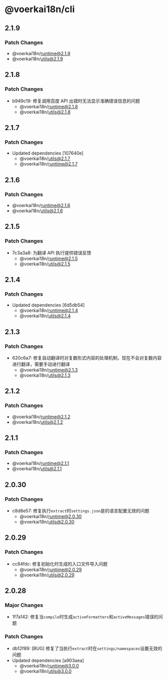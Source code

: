 # @voerkai18n/cli

## 2.1.9

### Patch Changes

- @voerkai18n/runtime@2.1.9
- @voerkai18n/utils@2.1.9

## 2.1.8

### Patch Changes

- b949c19: 修复调用百度 API 出错时无法显示准确错误信息的问题
  - @voerkai18n/runtime@2.1.8
  - @voerkai18n/utils@2.1.8

## 2.1.7

### Patch Changes

- Updated dependencies [107640e]
  - @voerkai18n/utils@2.1.7
  - @voerkai18n/runtime@2.1.7

## 2.1.6

### Patch Changes

- @voerkai18n/runtime@2.1.6
- @voerkai18n/utils@2.1.6

## 2.1.5

### Patch Changes

- 7c3a3a8: 为翻译 API 执行提供错误反馈
  - @voerkai18n/runtime@2.1.5
  - @voerkai18n/utils@2.1.5

## 2.1.4

### Patch Changes

- Updated dependencies [6d5db54]
  - @voerkai18n/runtime@2.1.4
  - @voerkai18n/utils@2.1.4

## 2.1.3

### Patch Changes

- 620c6a7: 修复自动翻译时对复数形式内容的处理机制，现在不会对复数内容进行翻译，需要手动进行翻译
  - @voerkai18n/runtime@2.1.3
  - @voerkai18n/utils@2.1.3

## 2.1.2

### Patch Changes

- @voerkai18n/runtime@2.1.2
- @voerkai18n/utils@2.1.2

## 2.1.1

### Patch Changes

- @voerkai18n/runtime@2.1.1
- @voerkai18n/utils@2.1.1

## 2.0.30

### Patch Changes

- c8d8e57: 修复执行`extract`时`settings.json`是的语言配置无效的问题
  - @voerkai18n/runtime@2.0.30
  - @voerkai18n/utils@2.0.30

## 2.0.29

### Patch Changes

- cc84fdc: 修复初始化时生成的入口文件导入问题
  - @voerkai18n/runtime@2.0.29
  - @voerkai18n/utils@2.0.29

## 2.0.28

### Major Changes

- 1f7a142: 修复当`compile`时生成`activeFormatters`和`activeMessages`错误的问题

### Patch Changes

- db12f89: [BUG] 修复了当执行`extract`时在`settings/namespaces`设置无效的问题
- Updated dependencies [a903aea]
  - @voerkai18n/runtime@3.0.0
  - @voerkai18n/utils@3.0.0
